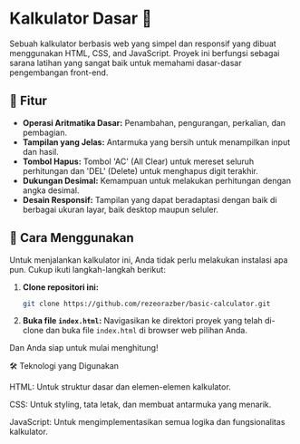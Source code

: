 #  Kalkulator Dasar 🧮

Sebuah kalkulator berbasis web yang simpel dan responsif yang dibuat menggunakan HTML, CSS, and JavaScript. Proyek ini berfungsi sebagai sarana latihan yang sangat baik untuk memahami dasar-dasar pengembangan front-end.

## 🌟 Fitur

  - **Operasi Aritmatika Dasar:** Penambahan, pengurangan, perkalian, dan pembagian.
  - **Tampilan yang Jelas:** Antarmuka yang bersih untuk menampilkan input dan hasil.
  - **Tombol Hapus:** Tombol 'AC' (All Clear) untuk mereset seluruh perhitungan dan 'DEL' (Delete) untuk menghapus digit terakhir.
  - **Dukungan Desimal:** Kemampuan untuk melakukan perhitungan dengan angka desimal.
  - **Desain Responsif:** Tampilan yang dapat beradaptasi dengan baik di berbagai ukuran layar, baik desktop maupun seluler.

## 🚀 Cara Menggunakan

Untuk menjalankan kalkulator ini, Anda tidak perlu melakukan instalasi apa pun. Cukup ikuti langkah-langkah berikut:

1.  **Clone repositori ini:**
    ```bash
    git clone https://github.com/rezeorazber/basic-calculator.git
2.  **Buka file `index.html`:**
    Navigasikan ke direktori proyek yang telah di-clone dan buka file `index.html` di browser web pilihan Anda.

Dan Anda siap untuk mulai menghitung\!

🛠️ Teknologi yang Digunakan

HTML: Untuk struktur dasar dan elemen-elemen kalkulator.

CSS: Untuk styling, tata letak, dan membuat antarmuka yang menarik.

JavaScript: Untuk mengimplementasikan semua logika dan fungsionalitas kalkulator.
